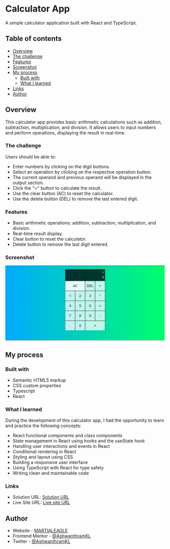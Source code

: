 # Calculator App

A simple calculator application built with React and TypeScript.

## Table of contents

- [Overview](#overview)
- [The challenge](#the-challenge)
- [Features](#features)
- [Screenshot](#screenshot)
- [My process](#my-process)
  - [Built with](#built-with)
  - [What I learned](#what-i-learned)
- [Links](#links)
- [Author](#author)

## Overview

This calculator app provides basic arithmetic calculations such as addition, subtraction, multiplication, and division. It allows users to input numbers and perform operations, displaying the result in real-time.

### The challenge

Users should be able to:

- Enter numbers by clicking on the digit buttons.
- Select an operation by clicking on the respective operation button.
- The current operand and previous operand will be displayed in the output section.
- Click the "=" button to calculate the result.
- Use the clear button (AC) to reset the calculator.
- Use the delete button (DEL) to remove the last entered digit.

### Features

- Basic arithmetic operations: addition, subtraction, multiplication, and division.
- Real-time result display.
- Clear button to reset the calculator.
- Delete button to remove the last digit entered.

### Screenshot

![Calculator App Screenshot](./public/calculator.png)

## My process

### Built with

- Semantic HTML5 markup
- CSS custom properties
- Typescript
- React

### What I learned

During the development of this calculator app, I had the opportunity to learn and practice the following concepts:

- React functional components and class components
- State management in React using hooks and the useState hook
- Handling user interactions and events in React
- Conditional rendering in React
- Styling and layout using CSS
- Building a responsive user interface
- Using TypeScript with React for type safety
- Writing clean and maintainable code

### Links

- Solution URL: [Solution URL](https://github.com/AshwanthramKL/calculator)
- Live Site URL: [Live site URL](https://social-media-react-91b94.web.app/)

## Author

- Website - [MARTIALEAGLE](https://github.com/AshwanthramKL)
- Frontend Mentor - [@AshwanthramKL](https://www.frontendmentor.io/profile/AshwanthramKL)
- Twitter - [@AshwanthramKL](https://www.twitter.com/AshwanthramKL)
